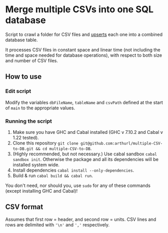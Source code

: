 # Merge multiple CSVs into one SQL database

Script to crawl a folder for CSV files and [upserts](https://en.wikipedia.org/wiki/Upsert) each one into a combined database table.

It processes CSV files in constant space and linear time (not including the time and space needed for database operations), with respect to both size and number of CSV files.

## How to use

### Edit script

Modify the variables `dbFileName`, `tableName` and `csvPath` defined at the start of `main` to the appropriate values.

### Running the script

1. Make sure you have GHC and Cabal installed (GHC v 7.10.2 and Cabal v 1.22 tested).
2. Clone this repository `git clone git@github.com:arthurl/multiple-CSV-to-DB.git && cd multiple-CSV-to-DB`.
3. (Highly recommended, but not necessary.) Use cabal sandbox `cabal sandbox init`. Otherwise the package and all its dependencies will be installed system wide.
4. Install dependencies `cabal install --only-dependencies`.
5. Build & run `cabal build && cabal run`.

You don't need, nor should you, use `sudo` for any of these commands (except installing GHC and Cabal)! 

## CSV format

Assumes that first row = header, and second row = units. CSV lines and rows are delimited with `'\n'` and `','` respectively.
